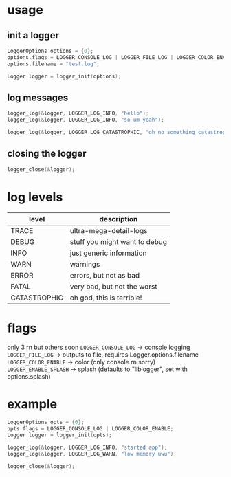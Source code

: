 # usage
## init a logger
```c
LoggerOptions options = {0};
options.flags = LOGGER_CONSOLE_LOG | LOGGER_FILE_LOG | LOGGER_COLOR_ENABLE;
options.filename = "test.log";

Logger logger = logger_init(options);
```
## log messages
```c
logger_log(&logger, LOGGER_LOG_INFO, "hello");
logger_log(&logger, LOGGER_LOG_INFO, "so um yeah");

logger_log(&logger, LOGGER_LOG_CATASTROPHIC, "oh no something catastrophic happened :(");
```
## closing the logger
```c
logger_close(&logger);
```

# log levels
|level|description|
|-----|-----------|
|TRACE|ultra-mega-detail-logs|
|DEBUG|stuff you might want to debug|
|INFO|just generic information|
|WARN|warnings|
|ERROR|errors, but not as bad|
|FATAL|very bad, but not the worst|
|CATASTROPHIC|oh god, this is terrible!|

# flags
only 3 rn but others soon
`LOGGER_CONSOLE_LOG` -> console logging  
`LOGGER_FILE_LOG` -> outputs to file, requires Logger.options.filename  
`LOGGER_COLOR_ENABLE` -> color (only console rn sorry)  
`LOGGER_ENABLE_SPLASH` -> splash (defaults to "liblogger", set with options.splash)  

# example
```c
LoggerOptions opts = {0};
opts.flags = LOGGER_CONSOLE_LOG | LOGGER_COLOR_ENABLE;
Logger logger = logger_init(opts);

logger_log(&logger, LOGGER_LOG_INFO, "started app");
logger_log(&logger, LOGGER_LOG_WARN, "low memory uwu");

logger_close(&logger);
```